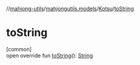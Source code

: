 //[mahjong-utils](../../../index.md)/[mahjongutils.models](../index.md)/[Kotsu](index.md)/[toString](to-string.md)

# toString

[common]\
open override fun [toString](to-string.md)(): [String](https://kotlinlang.org/api/latest/jvm/stdlib/kotlin/-string/index.html)
